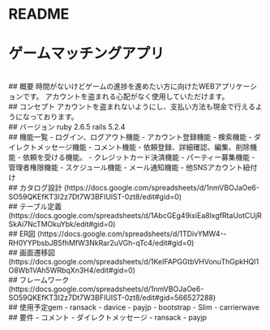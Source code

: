 # README

# ゲームマッチングアプリ
<br>
## 概要
時間がないけどゲームの進捗を進めたい方に向けたWEBアプリケーションです。
アカウントを盗まれる心配がなく使用していただけます。
<br>
## コンセプト
アカウントを盗まれないようにし、支払い方法も現金で行えるようになっております。
<br>
## バージョン
ruby 2.6.5
rails 5.2.4
<br>
## 機能一覧
- ログイン、ログアウト機能
- アカウント登録機能
- 検索機能
- ダイレクトメッセージ機能
- コメント機能
- 依頼登録、詳細確認、編集、削除機能
- 依頼を受ける機能。
- クレジットカード決済機能
- パーティー募集機能
- 管理者権限機能
- スケジュール機能
- メール通知機能
- 他SNSアカウント紐付け
<br>
## カタログ設計
(https://docs.google.com/spreadsheets/d/1nmVBOJaOe6-SO59QKEfKT3I2z7Dt7W3BFIUIST-0zt8/edit#gid=0)
<br>
## テーブル定義
(https://docs.google.com/spreadsheets/d/1AbcGEg49ixiEa8lxgfRtaUotCUjRSkAi7NcTMOkuYbk/edit#gid=0)
<br>
## ER図
(https://docs.google.com/spreadsheets/d/1TDivYMW4--RH0YYPbsbJB5fhMfW3NkRar2uVGh-qTc4/edit#gid=0)
<br>
## 画面遷移図
(https://docs.google.com/spreadsheets/d/1KeIFAPGGtbVHVonuThGpkHQI1O8Wb1VAh5WRbqXn3H4/edit#gid=0)
<br>
## フレームワーク
(https://docs.google.com/spreadsheets/d/1nmVBOJaOe6-SO59QKEfKT3I2z7Dt7W3BFIUIST-0zt8/edit#gid=566527288)
<br>
## 使用予定gem
- ransack
- davice
- payjp
- bootstrap
- Slim
- carrierwave
<br>
## 要件
- コメント
- ダイレクトメッセージ
- ransack
- payjp
